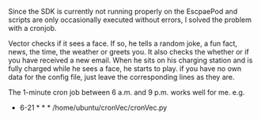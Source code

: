 Since the SDK is currently not running properly on the EscpaePod and scripts are only occasionally executed without errors, I solved the problem with a cronjob.

Vector checks if it sees a face. If so, he tells a random joke, a fun fact, news, the time, the weather or greets you. It also checks the whether or if you have received a new email. When he sits on his charging station and is fully charged while he sees a face, he starts to play.
if you have no own data for the config file, just leave the corresponding lines as they are.

The 1-minute cron job between 6 a.m. and 9 p.m. works well for me. e.g.

* 6-21 * * * /home/ubuntu/cronVec/cronVec.py